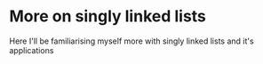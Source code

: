 # More on singly linked lists
Here I'll be familiarising myself more with singly linked lists and it's applications
